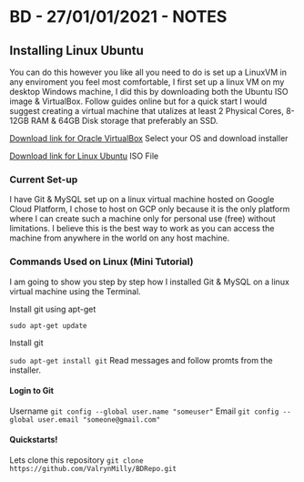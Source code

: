 # BD - 27/01/01/2021 - NOTES

## Installing Linux Ubuntu

You can do this however you like all you need to do is set up a LinuxVM in any enviroment you feel most comfortable, I first set up a linux VM on my desktop Windows machine, I did this by downloading both the Ubuntu ISO image & VirtualBox. Follow guides online but for a quick start I would suggest creating a virtual machine that utalizes at least 2 Physical Cores, 8-12GB RAM & 64GB Disk storage that preferably an SSD. 

[Download link for Oracle VirtualBox](https://www.virtualbox.org/wiki/Downloads) Select your OS and download installer

[Download link for Linux Ubuntu](https://ubuntu.com/download/desktop) ISO File

### Current Set-up

I have Git & MySQL set up on a linux virtual machine hosted on Google Cloud Platform, I chose to host on GCP only because it is the only platform where I can create such a machine only for personal use (free) without limitations. I believe this is the best way to work as you can access the machine from anywhere in the world on any host machine. 

### Commands Used on Linux (Mini Tutorial)

I am going to show you step by step how I installed Git & MySQL on a linux virtual machine using the Terminal.

Install git using apt-get

`sudo apt-get update`

Install git

`sudo apt-get install git`
Read messages and follow promts from the installer.

#### Login to Git
Username
`git config --global user.name "someuser"`
Email
`git config --global user.email "someone@gmail.com"`

#### Quickstarts!

Lets clone this repository
`git clone https://github.com/ValrynMilly/BDRepo.git`

